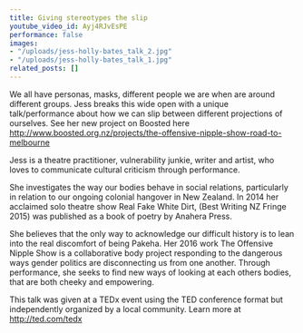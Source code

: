 ```yaml
---
title: Giving stereotypes the slip
youtube_video_id: Ayj4RJvEsPE
performance: false
images:
- "/uploads/jess-holly-bates_talk_2.jpg"
- "/uploads/jess-holly-bates_talk_1.jpg"
related_posts: []
---
```


We all have personas, masks, different people we are when are around different groups. Jess breaks this wide open with a unique talk/performance about how we can slip between different projections of ourselves. See her new project on Boosted here http://www.boosted.org.nz/projects/the-offensive-nipple-show-road-to-melbourne

Jess is a theatre practitioner, vulnerability junkie, writer and artist, who loves to communicate cultural criticism through performance.

She investigates the way our bodies behave in social relations, particularly in relation to our ongoing colonial hangover in New Zealand. In 2014 her acclaimed solo theatre show Real Fake White Dirt, (Best Writing NZ Fringe 2015) was published as a book of poetry by Anahera Press.

She believes that the only way to acknowledge our difficult history is to lean into the real discomfort of being Pakeha. Her 2016 work The Offensive Nipple Show is a collaborative body project responding to the dangerous ways gender politics are disconnecting us from one another. Through performance, she seeks to find new ways of looking at each others bodies, that are both cheeky and empowering.

This talk was given at a TEDx event using the TED conference format but independently organized by a local community. Learn more at http://ted.com/tedx
